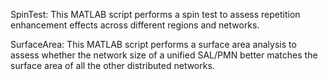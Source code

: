 SpinTest: This MATLAB script performs a spin test to assess repetition enhancement effects across different regions and networks.


SurfaceArea: This MATLAB script performs a surface area analysis to assess whether the network size of a unified SAL/PMN better matches the surface area of all the other distributed networks.
